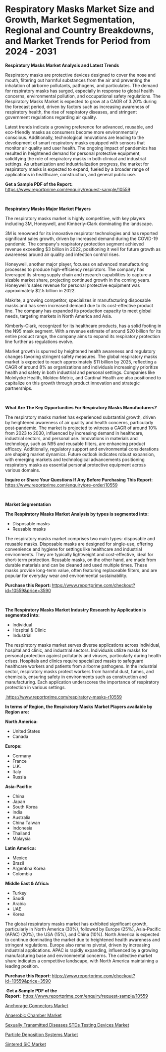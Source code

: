<p><h1>Respiratory Masks Market Size and Growth, Market Segmentation, Regional and Country Breakdowns, and Market Trends for Period from 2024 -  2031</h1></p><p><strong>Respiratory Masks Market Analysis and Latest Trends</strong></p>
<p><p>Respiratory masks are protective devices designed to cover the nose and mouth, filtering out harmful substances from the air and preventing the inhalation of airborne pollutants, pathogens, and particulates. The demand for respiratory masks has surged, especially in response to global health concerns, environmental pollution, and occupational safety regulations. The Respiratory Masks Market is expected to grow at a CAGR of 3.20% during the forecast period, driven by factors such as increasing awareness of respiratory health, the rise of respiratory diseases, and stringent government regulations regarding air quality.</p><p>Latest trends indicate a growing preference for advanced, reusable, and eco-friendly masks as consumers become more environmentally conscious. Additionally, technological innovations are leading to the development of smart respiratory masks equipped with sensors that monitor air quality and user health. The ongoing impact of pandemics has resulted in heightened demand for personal protective equipment, solidifying the role of respiratory masks in both clinical and industrial settings. As urbanization and industrialization progress, the market for respiratory masks is expected to expand, fueled by a broader range of applications in healthcare, construction, and general public use.</p></p>
<p><strong>Get a Sample PDF of the Report:&nbsp;</strong> <a href="https://www.reportprime.com/enquiry/request-sample/10559?utm_campaign=1138&utm_medium=2&utm_source=Github&utm_content=ia&utm_term=28102024&utm_id=respiratory-masks">https://www.reportprime.com/enquiry/request-sample/10559</a></p>
<p>&nbsp;</p>
<p><strong>Respiratory Masks Major Market Players</strong></p>
<p><p>The respiratory masks market is highly competitive, with key players including 3M, Honeywell, and Kimberly-Clark dominating the landscape. </p><p>3M is renowned for its innovative respirator technologies and has reported significant sales growth, driven by increased demand during the COVID-19 pandemic. The company's respiratory protection segment achieved revenue exceeding $3 billion in 2022, positioning it well for future growth as awareness around air quality and infection control rises.</p><p>Honeywell, another major player, focuses on advanced manufacturing processes to produce high-efficiency respirators. The company has leveraged its strong supply chain and research capabilities to capture a sizable market share, projecting continued growth in the coming years. Honeywell's sales revenue for personal protective equipment was approximately $2.5 billion in 2022.</p><p>Makrite, a growing competitor, specializes in manufacturing disposable masks and has seen increased demand due to its cost-effective product line. The company has expanded its production capacity to meet global needs, targeting markets in North America and Asia.</p><p>Kimberly-Clark, recognized for its healthcare products, has a solid footing in the N95 mask segment. With a revenue estimate of around $20 billion for its entire product range, the company aims to expand its respiratory protection line further as regulations evolve.</p><p>Market growth is spurred by heightened health awareness and regulatory changes favoring stringent safety measures. The global respiratory masks market is expected to reach approximately $11 billion by 2025, reflecting a CAGR of around 8% as organizations and individuals increasingly prioritize health and safety in both industrial and personal settings. Companies like Molnlycke Health, Moldex-Metric, and Cardinal Health are also positioned to capitalize on this growth through product innovation and strategic partnerships.</p></p>
<p>&nbsp;</p>
<p><strong>What Are The Key Opportunities For Respiratory Masks Manufacturers?</strong></p>
<p><p>The respiratory masks market has experienced substantial growth, driven by heightened awareness of air quality and health concerns, particularly post-pandemic. The market is projected to witness a CAGR of around 10% from 2023 to 2030, influenced by increasing demand in healthcare, industrial sectors, and personal use. Innovations in materials and technology, such as N95 and reusable filters, are enhancing product efficacy. Additionally, regulatory support and environmental considerations are shaping market dynamics. Future outlook indicates robust expansion, with emerging markets and technological advancements positioning respiratory masks as essential personal protective equipment across various domains.</p></p>
<p><strong>Inquire or Share Your Questions If Any Before Purchasing This Report:</strong> <a href="https://www.reportprime.com/enquiry/pre-order/10559?utm_campaign=1138&utm_medium=2&utm_source=Github&utm_content=ia&utm_term=28102024&utm_id=respiratory-masks">https://www.reportprime.com/enquiry/pre-order/10559</a></p>
<p>&nbsp;</p>
<p><strong>Market Segmentation</strong></p>
<p><strong>The Respiratory Masks Market Analysis by types is segmented into:</strong></p>
<p><ul><li>Disposable masks</li><li>Reusable masks</li></ul></p>
<p><p>The respiratory masks market comprises two main types: disposable and reusable masks. Disposable masks are designed for single-use, offering convenience and hygiene for settings like healthcare and industrial environments. They are typically lightweight and cost-effective, ideal for short-term protection. Reusable masks, on the other hand, are made from durable materials and can be cleaned and used multiple times. These masks provide long-term value, often featuring replaceable filters, and are popular for everyday wear and environmental sustainability.</p></p>
<p><strong>Purchase this Report:&nbsp;</strong><a href="https://www.reportprime.com/checkout?id=10559&price=3590&utm_campaign=1138&utm_medium=2&utm_source=Github&utm_content=ia&utm_term=28102024&utm_id=respiratory-masks">https://www.reportprime.com/checkout?id=10559&price=3590</a></p>
<p>&nbsp;</p>
<p><strong>The Respiratory Masks Market Industry Research by Application is segmented into:</strong></p>
<p><ul><li>Individual</li><li>Hospital & Clinic</li><li>Industrial</li></ul></p>
<p><p>The respiratory masks market serves diverse applications across individual, hospital and clinic, and industrial sectors. Individuals utilize masks for personal protection against pollutants and viruses, particularly during health crises. Hospitals and clinics require specialized masks to safeguard healthcare workers and patients from airborne pathogens. In the industrial sector, respiratory masks protect workers from harmful dust, fumes, and chemicals, ensuring safety in environments such as construction and manufacturing. Each application underscores the importance of respiratory protection in various settings.</p></p>
<p><a href="https://www.reportprime.com/respiratory-masks-r10559?utm_campaign=1138&utm_medium=2&utm_source=Github&utm_content=ia&utm_term=28102024&utm_id=respiratory-masks">&nbsp;https://www.reportprime.com/respiratory-masks-r10559</a></p>
<p><strong>In terms of Region, the Respiratory Masks Market Players available by Region are:</strong></p>
<p>
    <p> <strong> North America: </strong>
        <ul>
            <li>United States</li>
            <li>Canada</li>
        </ul>
        </p> 
    <p> <strong> Europe: </strong>
        <ul>
            <li>Germany</li>
            <li>France</li>
            <li>U.K.</li>
            <li>Italy</li>
            <li>Russia</li>
        </ul>
        </p> 
    <p> <strong> Asia-Pacific: </strong>
        <ul>
            <li>China</li>
            <li>Japan</li>
            <li>South Korea</li>
            <li>India</li>
            <li>Australia</li>
            <li>China Taiwan</li>
            <li>Indonesia</li>
            <li>Thailand</li>
            <li>Malaysia</li>
        </ul>
        </p> 
    <p> <strong> Latin America: </strong>
        <ul>
            <li>Mexico</li>
            <li>Brazil</li>
            <li>Argentina Korea</li>
            <li>Colombia</li>
        </ul>
        </p> 
    <p> <strong> Middle East & Africa: </strong>
        <ul>
            <li>Turkey</li>
            <li>Saudi</li>
            <li>Arabia</li>
            <li>UAE</li>
            <li>Korea</li>
        </ul>
    </p>
    </p>
<p><p>The global respiratory masks market has exhibited significant growth, particularly in North America (30%), followed by Europe (25%), Asia-Pacific (APAC) (20%), the USA (15%), and China (10%). North America is expected to continue dominating the market due to heightened health awareness and stringent regulations. Europe also remains pivotal, driven by increasing industrial applications. APAC is rapidly expanding, influenced by a growing manufacturing base and environmental concerns. The collective market share indicates a competitive landscape, with North America maintaining a leading position.</p></p>
<p><strong>Purchase this Report: </strong><a href="https://www.reportprime.com/checkout?id=10559&price=3590&utm_campaign=1138&utm_medium=2&utm_source=Github&utm_content=ia&utm_term=28102024&utm_id=respiratory-masks">https://www.reportprime.com/checkout?id=10559&price=3590</a></p>
<p>&nbsp;<strong>Get a Sample PDF of the Report:&nbsp;&nbsp;</strong><a href="https://www.reportprime.com/enquiry/request-sample/10559?utm_campaign=1138&utm_medium=2&utm_source=Github&utm_content=ia&utm_term=28102024&utm_id=respiratory-masks">https://www.reportprime.com/enquiry/request-sample/10559</a></p>
<p><strong></strong></p>
<p><p><a href="https://www.linkedin.com/pulse/global-anchorage-connectors-market-share-growth-opportunities-wqsif?utm_campaign=1138&utm_medium=2&utm_source=Github&utm_content=ia&utm_term=28102024&utm_id=respiratory-masks">Anchorage Connectors Market</a></p><p><a href="https://github.com/mynearvphamillwd7/Market-Research-Report-List-1/blob/main/anaerobic-chamber-market.md?utm_campaign=1138&utm_medium=2&utm_source=Github&utm_content=ia&utm_term=28102024&utm_id=respiratory-masks">Anaerobic Chamber Market</a></p><p><a href="https://github.com/khloet8sawender/Market-Research-Report-List-1/blob/main/sexually-transmitted-diseases-stds-testing-devices-market.md?utm_campaign=1138&utm_medium=2&utm_source=Github&utm_content=ia&utm_term=28102024&utm_id=respiratory-masks">Sexually Transmitted Diseases STDs Testing Devices Market</a></p><p><a href="https://issuu.com/reportprime-2/docs/particle-deposition-systems-market-_8ec366cdb740fc?utm_campaign=1138&utm_medium=2&utm_source=Github&utm_content=ia&utm_term=28102024&utm_id=respiratory-masks">Particle Deposition Systems Market</a></p><p><a href="https://www.linkedin.com/pulse/sintered-sic-market-global-analysis-trends-forecasts-2024-2031-vlwtf?utm_campaign=1138&utm_medium=2&utm_source=Github&utm_content=ia&utm_term=28102024&utm_id=respiratory-masks">Sintered SiC Market</a></p></p>